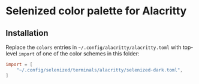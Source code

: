 Selenized color palette for Alacritty
===============================

Installation
------------

Replace the `colors` entries in `~/.config/alacritty/alacritty.toml` with top-level `import` of one of the color schemes in this folder:

```toml
import = [
    "~/.config/selenized/terminals/alacritty/selenized-dark.toml",
]
```
